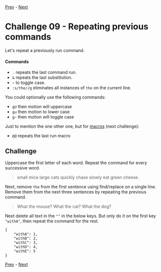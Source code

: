 [Prev](./challenge08.md) - [Next](./challenge10.md)

# Challenge 09 - Repeating previous commands

Let's repeat a previously run command.

#### Commands

* `.` repeats the last command run.
* `&` repeats the last substitution.
* `~` to toggle case.
* `:s/the//g` eliminates all instances of `the` on the current line.

You could optionally use the following commands:

* `gU` then motion will uppercase
* `gu` then motion to lower case
* `g~` then motion will toggle case

Just to mention the one other one, but for [macros](challenge09.md) (next challenge):

* `@@` repeats the last run macro

## Challenge

Uppercase the first letter of each word.
Repeat the command for every successive word.

> small mice large cats quickly chase slowly eat green cheese.

Next, remove `the` from the first sentence using find/replace on a single line.
Remove them from the next three sentences by repeating the previous command.

> What the mouse?
> What the cat?
> What the dog?

Next delete all text in the `""` in the below keys.
But only do it on the first key `"withA"`, then repeat the command for the rest.

```
{
    "withA": 1,
    "withB": 2,
    "withC": 3,
    "withD": 4,
    "withE": 5
}
```

[Prev](./challenge08.md) - [Next](./challenge10.md)